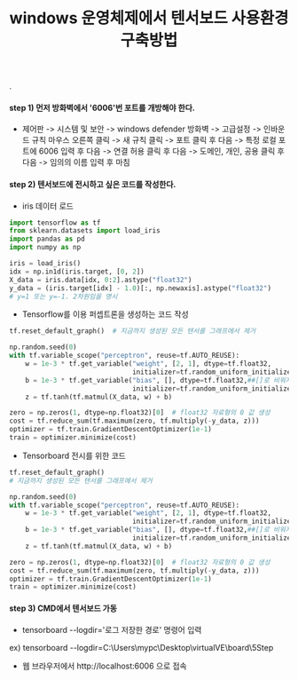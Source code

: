 ﻿---
layout: post
title: "windows 운영체제에서 텐서보드 사용환경 구축방법"
tags: [딥러닝, 환경설정]
comments: true
---

.

#### step 1) 먼저 방화벽에서 '6006'번 포트를 개방해야 한다.

- 제어판 -> 시스템 및 보안 -> windows defender 방화벽 -> 고급설정 -> 인바운드 규칙 마우스 오른쪽 클릭 -> 새 규칙 클릭 -> 포트 클릭 후 다음 -> 특정 로컬 포트에 6006 입력 후 다음 -> 연결 허용 클릭 후 다음 -> 도메인, 개인, 공용 클릭 후 다음 -> 임의의 이름 입력 후 마침

#### step 2) 텐서보드에 전시하고 싶은 코드를 작성한다.

- iris 데이터 로드


```python
import tensorflow as tf
from sklearn.datasets import load_iris
import pandas as pd
import numpy as np

iris = load_iris()
idx = np.in1d(iris.target, [0, 2])
X_data = iris.data[idx, 0:2].astype("float32")
y_data = (iris.target[idx] - 1.0)[:, np.newaxis].astype("float32") 
# y=1 또는 y=-1. 2차원임을 명시
```

- Tensorflow를 이용 퍼셉트론을 생성하는 코드 작성


```python
tf.reset_default_graph()  # 지금까지 생성된 모든 텐서를 그래프에서 제거

np.random.seed(0)
with tf.variable_scope("perceptron", reuse=tf.AUTO_REUSE):
    w = 1e-3 * tf.get_variable("weight", [2, 1], dtype=tf.float32,
                               initializer=tf.random_uniform_initializer())
    b = 1e-3 * tf.get_variable("bias", [], dtype=tf.float32,##[]로 비워져 있으면 상수
                               initializer=tf.random_uniform_initializer())
    z = tf.tanh(tf.matmul(X_data, w) + b)

zero = np.zeros(1, dtype=np.float32)[0]  # float32 자료형의 0 값 생성
cost = tf.reduce_sum(tf.maximum(zero, tf.multiply(-y_data, z)))
optimizer = tf.train.GradientDescentOptimizer(1e-1)
train = optimizer.minimize(cost)
```

- Tensorboard 전시를 위한 코드


```python
tf.reset_default_graph()  
# 지금까지 생성된 모든 텐서를 그래프에서 제거

np.random.seed(0)
with tf.variable_scope("perceptron", reuse=tf.AUTO_REUSE):
    w = 1e-3 * tf.get_variable("weight", [2, 1], dtype=tf.float32,
                               initializer=tf.random_uniform_initializer())
    b = 1e-3 * tf.get_variable("bias", [], dtype=tf.float32,##[]로 비워져 있으면 상수
                               initializer=tf.random_uniform_initializer())
    z = tf.tanh(tf.matmul(X_data, w) + b)

zero = np.zeros(1, dtype=np.float32)[0]  # float32 자료형의 0 값 생성
cost = tf.reduce_sum(tf.maximum(zero, tf.multiply(-y_data, z)))
optimizer = tf.train.GradientDescentOptimizer(1e-1)
train = optimizer.minimize(cost)
```

#### step 3) CMD에서 텐서보드 가동

- tensorboard --logdir='로그 저장한 경로' 명령어 입력

ex) tensorboard --logdir=C:\Users\mypc\Desktop\virtualVE\board\5Step

- 웹 브라우저에서 http://localhost:6006 으로 접속

